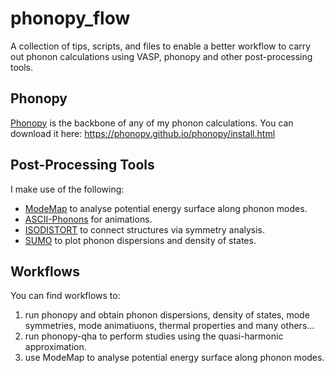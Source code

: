 # phonopy_flow
A collection of tips, scripts, and files to enable a better workflow to carry out phonon calculations using VASP, phonopy and other post-processing tools.

## Phonopy 
[Phonopy](https://phonopy.github.io/phonopy/) is the backbone of any of my phonon calculations. You can download it here: https://phonopy.github.io/phonopy/install.html

## Post-Processing Tools
I make use of the following:
- [ModeMap](https://github.com/JMSkelton/ModeMap) to analyse potential energy surface along phonon modes.
- [ASCII-Phonons](https://github.com/ajjackson/ascii-phonons) for animations.
- [ISODISTORT](https://stokes.byu.edu/iso/isodistort.php) to connect structures via symmetry analysis.
- [SUMO](https://github.com/ajjackson/sumo) to plot phonon dispersions and density of states.

## Workflows
You can find workflows to:
1. run phonopy and obtain phonon dispersions, density of states, mode symmetries, mode animatiuons, thermal properties and many others...
2. run phonopy-qha to perform studies using the quasi-harmonic approximation.
3. use ModeMap to analyse potential energy surface along phonon modes.
